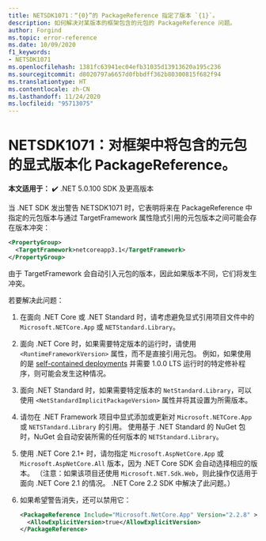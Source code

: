 ```yaml
---
title: NETSDK1071：“{0}”的 PackageReference 指定了版本 `{1}`。
description: 如何解决对某版本的框架包含的元包的 PackageReference 问题。
author: Forgind
ms.topic: error-reference
ms.date: 10/09/2020
f1_keywords:
- NETSDK1071
ms.openlocfilehash: 1381fc63941ec04efb31035d13913620a195c236
ms.sourcegitcommit: d8020797a6657d0fbbdff362b80300815f682f94
ms.translationtype: HT
ms.contentlocale: zh-CN
ms.lasthandoff: 11/24/2020
ms.locfileid: "95713075"
---
```

# <a name="netsdk1071-explicitly-versioned-packagereference-to-a-metapackage-that-would-be-included-with-the-framework"></a>NETSDK1071：对框架中将包含的元包的显式版本化 PackageReference。

**本文适用于：** ✔️ .NET 5.0.100 SDK 及更高版本

当 .NET SDK 发出警告 NETSDK1071 时，它表明将来在 PackageReference 中指定的元包版本与通过 TargetFramework 属性隐式引用的元包版本之间可能会存在版本冲突：

```xml
<PropertyGroup>
  <TargetFramework>netcoreapp3.1</TargetFramework>
</PropertyGroup>
```

由于 TargetFramework 会自动引入元包的版本，因此如果版本不同，它们将发生冲突。

若要解决此问题：

1. 在面向 .NET Core 或 .NET Standard 时，请考虑避免显式引用项目文件中的 `Microsoft.NETCore.App` 或 `NETStandard.Library`。
2. 面向 .NET Core 时，如果需要特定版本的运行时，请使用 `<RuntimeFrameworkVersion>` 属性，而不是直接引用元包。 例如，如果使用的是 [self-contained deployments](../../deploying/index.md#publish-self-contained) 并需要 1.0.0 LTS 运行时的特定修补程序，则可能会发生这种情况。
3. 面向 .NET Standard 时，如果需要特定版本的 `NetStandard.Library`，可以使用 `<NetStandardImplicitPackageVersion>` 属性并将其设置为所需版本。
4. 请勿在 .NET Framework 项目中显式添加或更新对 `Microsoft.NETCore.App` 或 `NETSTandard.Library` 的引用。 使用基于 .NET Standard 的 NuGet 包时，NuGet 会自动安装所需的任何版本的 `NETStandard.Library`。
5. 使用 .NET Core 2.1+ 时，请勿指定 `Microsoft.AspNetCore.App` 或 `Microsoft.AspNetCore.All` 版本，因为 .NET Core SDK 会自动选择相应的版本。 （注意：如果该项目还使用 `Microsoft.NET.Sdk.Web`，则此操作仅适用于面向 .NET Core 2.1 的情况。 .NET Core 2.2 SDK 中解决了此问题。）
6. 如果希望警告消失，还可以禁用它：

   ```xml
   <PackageReference Include="Microsoft.NetCore.App" Version="2.2.8" >
     <AllowExplicitVersion>true</AllowExplicitVersion>
   </PackageReference>
   ```
